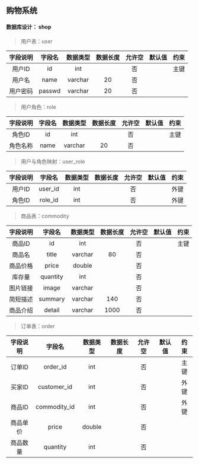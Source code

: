 ## 购物系统
#### 数据库设计： shop
>用户表：user

|字段说明|字段名|数据类型|数据长度|允许空|默认值|约束|
|:----:|:---:|:----:|:-----:|:---:|:---:|:---:|
|用户ID|id|int||否||主键|
|用户名|name|varchar|20|否|||
|用户密码|passwd|varchar|20|否|||

>用户角色：role

|字段说明|字段名|数据类型|数据长度|允许空|默认值|约束|
|:----:|:---:|:----:|:-----:|:---:|:---:|:---:|
|角色ID|id|int||否||主键|
|角色名称|name|varchar|20|否|||

>用户与角色映射：user_role

|字段说明|字段名|数据类型|数据长度|允许空|默认值|约束|
|:----:|:---:|:----:|:-----:|:---:|:---:|:---:|
|用户ID|user_id|int||否||外键|
|角色ID|role_id|int||否||外键|

>商品表：commodity

|字段说明|字段名|数据类型|数据长度|允许空|默认值|约束|
|:----:|:---:|:----:|:-----:|:---:|:---:|:---:|
|商品ID|id|int||否||主键|
|商品名|title|varchar|80|否|||
|商品价格|price|double||否|||
|库存量|quantity|int||否|||
|图片链接|image|varchar||否|||
|简短描述|summary|varchar|140|否|||
|商品介绍|detail|varchar|1000|否|||

>订单表：order

|字段说明|字段名|数据类型|数据长度|允许空|默认值|约束|
|:----:|:---:|:----:|:-----:|:---:|:---:|:---:|
|订单ID|order_id|int||否||主键|
|买家ID|customer_id|int||否||外键|
|商品ID|commodity_id|int||否||外键|
|商品单价|price|double||否|||
|商品数量|quantity|int||否|||


